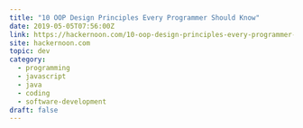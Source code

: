 ```yaml
---
title: "10 OOP Design Principles Every Programmer Should Know"
date: 2019-05-05T07:56:00Z
link: https://hackernoon.com/10-oop-design-principles-every-programmer-should-know-f187436caf65?source=rss----3a8144eabfe3---4
site: hackernoon.com
topic: dev
category:
  - programming
  - javascript
  - java
  - coding
  - software-development
draft: false
---
```

